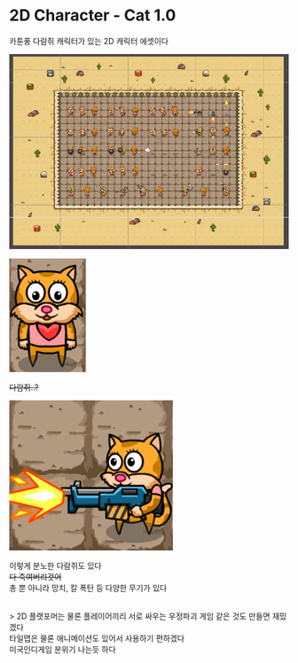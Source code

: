 # 2D Character - Cat 1.0

카툰풍 다람쥐 캐릭터가 있는 2D 캐릭터 에셋이다

![이미지](./%EC%82%AC%EC%A7%84/2.png)

![캐릭터이미지](./%EC%82%AC%EC%A7%84/2-1.png)

~~다람쥐..?~~

![분노한 다람쥐](./%EC%82%AC%EC%A7%84/2-2.png)

이렇게 분노한 다람쥐도 있다 <br>
~~다 죽여버리것어~~ <br>
총 뿐 아니라 망치, 칼 폭탄 등 다양한 무기가 있다 

<br>
> 2D 플랫포머는 물론 플레이어끼리 서로 싸우는 우정파괴 게임 같은 것도 만들면 재밌겠다

<br>
타일맵은 물론 애니메이션도 있어서 사용하기 편하겠다 <br>
미국인디게임 분위기 나는듯 하다


